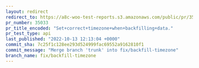 ```yaml
---
layout: redirect
redirect_to: https://a8c-woo-test-reports.s3.amazonaws.com/public/pr/35033/api/index.html
pr_number: 35033
pr_title_encoded: "Set+correct+timezone+when+backfilling+data."
pr_test_type: api
last_published: "2022-10-13 12:13:04 +0000"
commit_sha: 7c25f1c128ee293d524999fac69552a9162810f1
commit_message: "Merge branch 'trunk' into fix/backfill-timezone"
branch_name: fix/backfill-timezone
---
```

